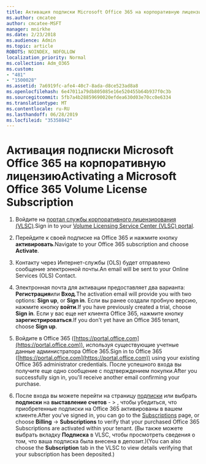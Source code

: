 ```yaml
---
title: Активация подписки Microsoft Office 365 на корпоративную лицензию
ms.author: cmcatee
author: cmcatee-MSFT
manager: mnirkhe
ms.date: 2/23/2018
ms.audience: Admin
ms.topic: article
ROBOTS: NOINDEX, NOFOLLOW
localization_priority: Normal
ms.collection: Adm_O365
ms.custom:
- "481"
- "1500028"
ms.assetid: 7a6919fc-afe4-40c7-8ada-d8ce523ad8a8
ms.openlocfilehash: 6e47011a79db805085e16e520455b64b937f0c3b
ms.sourcegitcommit: 5fb7a4b28859690020efdea630d03e70cc0e6334
ms.translationtype: MT
ms.contentlocale: ru-RU
ms.lasthandoff: 06/28/2019
ms.locfileid: "35358842"
---
```

# <a name="activating-a-microsoft-office-365-volume-license-subscription"></a><span data-ttu-id="5a49c-102">Активация подписки Microsoft Office 365 на корпоративную лицензию</span><span class="sxs-lookup"><span data-stu-id="5a49c-102">Activating a Microsoft Office 365 Volume License Subscription</span></span>

1. <span data-ttu-id="5a49c-103">Войдите на [портал службы корпоративного лицензирования (VLSC)](http://go.microsoft.com/fwlink/p/?LinkId=329762).</span><span class="sxs-lookup"><span data-stu-id="5a49c-103">Sign in to your [Volume Licensing Service Center (VLSC) portal](http://go.microsoft.com/fwlink/p/?LinkId=329762).</span></span>

2. <span data-ttu-id="5a49c-104">Перейдите к своей подписке на Office 365 и нажмите кнопку **активировать**.</span><span class="sxs-lookup"><span data-stu-id="5a49c-104">Navigate to your Office 365 subscription and choose **Activate**.</span></span>

3. <span data-ttu-id="5a49c-105">Контакту через Интернет-службы (OLS) будет отправлено сообщение электронной почты.</span><span class="sxs-lookup"><span data-stu-id="5a49c-105">An email will be sent to your Online Services (OLS) Contact.</span></span>

4. <span data-ttu-id="5a49c-106">Электронная почта для активации предоставляет два варианта: **Регистрация**или **Вход**.</span><span class="sxs-lookup"><span data-stu-id="5a49c-106">The activation email will provide you with two options: **Sign up**, or **Sign in**.</span></span> <span data-ttu-id="5a49c-107">Если вы ранее создали пробную версию, нажмите кнопку **войти**.</span><span class="sxs-lookup"><span data-stu-id="5a49c-107">If you have previously created a trial, choose **Sign in**.</span></span> <span data-ttu-id="5a49c-108">Если у вас еще нет клиента Office 365, нажмите кнопку **зарегистрироваться**.</span><span class="sxs-lookup"><span data-stu-id="5a49c-108">If you don't yet have an Office 365 tenant, choose **Sign up**.</span></span>

5. <span data-ttu-id="5a49c-109">Войдите в Office 365 ([https://portal.office.com](https://portal.office.com)), используя существующие учетные данные администратора Office 365.</span><span class="sxs-lookup"><span data-stu-id="5a49c-109">Sign in to Office 365 ([https://portal.office.com](https://portal.office.com)) using your existing Office 365 administrator credentials.</span></span> <span data-ttu-id="5a49c-110">После успешного входа вы получите еще одно сообщение с подтверждением покупки.</span><span class="sxs-lookup"><span data-stu-id="5a49c-110">After you successfully sign in, you'll receive another email confirming your purchase.</span></span>

6. <span data-ttu-id="5a49c-111">После входа вы можете перейти на страницу [подписки](https://go.microsoft.com/fwlink/p/?linkid=842054) или выбрать **подписки** на **выставление счетов**  - \> , чтобы убедиться, что приобретенные подписки на Office 365 активированы в вашем клиенте.</span><span class="sxs-lookup"><span data-stu-id="5a49c-111">After you've signed in, you can go to the [Subscriptions](https://go.microsoft.com/fwlink/p/?linkid=842054) page, or choose **Billing** -\> **Subscriptions** to verify that your purchased Office 365 Subscriptions are activated within your tenant.</span></span> <span data-ttu-id="5a49c-112">(Вы также можете выбрать вкладку **Подписка** в VLSC, чтобы просмотреть сведения о том, что ваша подписка была внесена в депозит.)</span><span class="sxs-lookup"><span data-stu-id="5a49c-112">(You can also choose the **Subscription** tab in the VLSC to view details verifying that your subscription has been deposited.)</span></span> 
